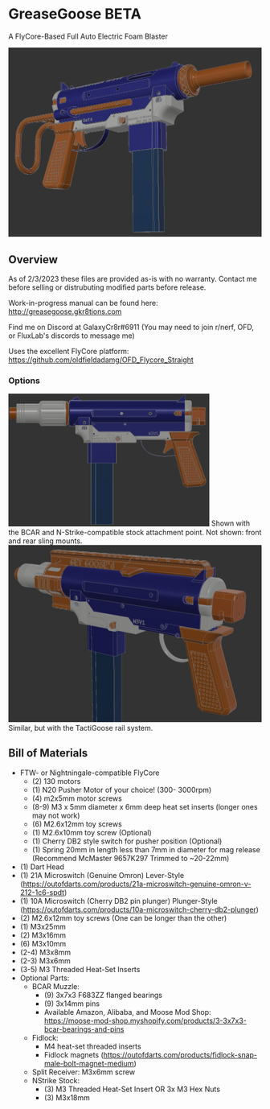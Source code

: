 # GreaseGoose BETA
A FlyCore-Based Full Auto Electric Foam Blaster

<img src="beta.png">

## Overview

As of 2/3/2023 these files are provided as-is with no warranty. Contact me before selling or distrubuting modified parts before release.

Work-in-progress manual can be found here: http://greasegoose.gkr8tions.com

Find me on Discord at GalaxyCr8r#6911 (You may need to join r/nerf, OFD, or FluxLab's discords to message me)

Uses the excellent FlyCore platform: https://github.com/oldfieldadamg/OFD_Flycore_Straight

### Options

<img src="beta-optional.png" width="400">
Shown with the BCAR and N-Strike-compatible stock attachment point. Not shown: front and rear sling mounts.

<img src="tactigoose.png" width="600">
Similar, but with the TactiGoose rail system.

## Bill of Materials

 - FTW- or Nightningale-compatible FlyCore
   - (2) 130 motors
   - (1) N20 Pusher Motor of your choice! (300- 3000rpm)
   - (4) m2x5mm motor screws
   - (8-9) M3 x 5mm diameter x 6mm deep heat set inserts (longer ones may not work)
   - (6) M2.6x12mm toy screws
   - (1) M2.6x10mm toy screw (Optional)
   - (1) Cherry DB2 style switch for pusher position (Optional)
   - (1) Spring 20mm in length less than 7mm in diameter for mag release (Recommend McMaster 9657K297 Trimmed to ~20-22mm)
 - (1) Dart Head
 - (1) 21A Microswitch (Genuine Omron) Lever-Style (https://outofdarts.com/products/21a-microswitch-genuine-omron-v-212-1c6-spdt)
 - (1) 10A Microswitch (Cherry DB2 pin plunger) Plunger-Style (https://outofdarts.com/products/10a-microswitch-cherry-db2-plunger)
 - (2) M2.6x12mm toy screws (One can be longer than the other)
 - (1) M3x25mm
 - (2) M3x16mm
 - (6) M3x10mm
 - (2-4) M3x8mm
 - (2-3) M3x6mm
 - (3-5) M3 Threaded Heat-Set Inserts
 - Optional Parts:
   - BCAR Muzzle:
      - (9) 3x7x3 F683ZZ flanged bearings
      - (9) 3x14mm pins
      - Available Amazon, Alibaba, and Moose Mod Shop: https://moose-mod-shop.myshopify.com/products/3-3x7x3-bcar-bearings-and-pins
   - Fidlock:
      - M4 heat-set threaded inserts
      - Fidlock magnets (https://outofdarts.com/products/fidlock-snap-male-bolt-magnet-medium)
   - Split Receiver: M3x6mm screw
   - NStrike Stock:
      - (3) M3 Threaded Heat-Set Insert OR 3x M3 Hex Nuts
      - (3) M3x18mm
